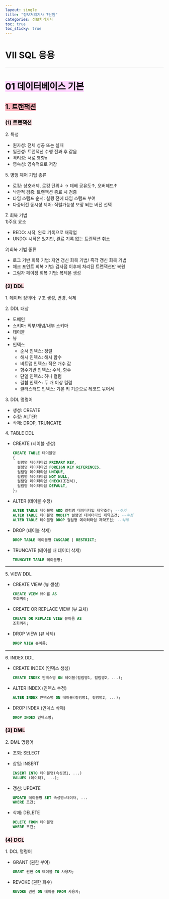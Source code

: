 ```yaml
---
layout: single
title: "정보처리기사 7단원"
categories: 정보처리기사
toc: true
toc_sticky: true
---
```


# VII SQL 응용

---

# <mark style='background-color: #fed3fe'>01 데이터베이스 기본</mark>

## <mark style='background-color: #fdb5bd'>1. 트랜잭션</mark>

### <mark style='background-color: #ffdce0'>(1) 트랜잭션</mark>

2\. 특성

- 원자성: 전체 성공 또는 실패
- 일관성: 트랜잭션 수행 전과 후 같음
- 격리성: 서로 영향x
- 영속성: 영속적으로 저장

5\. 병행 제어 기법 종류

- 로킹: 상호배제, 로킹 단위↓ → 데베 공유도↑, 오버헤드↑
- 낙관적 검증: 트랜잭션 종료 시 검증
- 타임 스탬프 순서: 실행 전에 타임 스탬프 부여
- 다중버전 동시성 제어: 직렬가능성 보장 되는 버전 선택

7\. 회복 기법  
1\)주요 요소

- REDO: 시작, 완료 기록으로 재작업
- UNDO: 시작은 있지만, 완료 기록 없는 트랜잭션 취소

2\)회복 기법 종류

- 로그 기반 회복 기법: 지연 갱신 회복 기법/ 즉각 갱신 회복 기법
- 체크 포인트 회복 기법: 검사점 이후에 처리된 트랜잭션만 복원
- 그림자 페이징 회복 기법: 복제본 생성

### <mark style='background-color: #ffdce0'>(2) DDL</mark>

1\. 데이터 정의어: 구조 생성, 변경, 삭제

2\. DDL 대상

- 도메인
- 스키마: 외부/개념/내부 스키마
- 테이블
- 뷰
- 인덱스
  - 순서 인덱스: 정렬
  - 해시 인덱스: 해시 함수
  - 비트맵 인덱스: 적은 개수 값
  - 함수기반 인덱스: 수식, 함수
  - 단일 인덱스: 하나 컬럼
  - 결합 인덱스: 두 개 이상 컬럼
  - 클러스터드 인덱스: 기본 키 기준으로 레코드 묶어서

3\. DDL 명령어

- 생성: CREATE
- 수정: ALTER
- 삭제: DROP, TRUNCATE

4\. TABLE DDL

- CREATE (테이블 생성)

  ```sql
  CREATE TABLE 테이블명
  {
    컬럼명 데이터타입 PRIMARY KEY,
    컬럼명 데이터타입 FOREIGN KEY REFERENCES,
    컬럼명 데이터타입 UNIQUE,
    컬럼명 데이터타입 NOT NULL,
    컬럼명 데이터타입 CHECK(조건식),
    컬럼명 데이터타입 DEFAULT,
  };
  ```

- ALTER (테이블 수정)

  ```sql
  ALTER TABLE 테이블명 ADD 컬럼명 데이터타입 제약조건; --추가
  ALTER TABLE 테이블명 MODIFY 컬럼명 데이터타입 제약조건; --수정
  ALTER TABLE 테이블명 DROP 컬럼명 데이터타입 제약조건; --삭제
  ```

- DROP (테이블 삭제)

  ```sql
  DROP TABLE 테이블명 CASCADE | RESTRICT;
  ```

- TRUNCATE (테이블 내 데이터 삭제)

  ```sql
  TRUNCATE TABLE 테이블명;
  ```

---

5\. VIEW DDL

- CREATE VIEW (뷰 생성)

  ```sql
  CREATE VIEW 뷰이름 AS
  조회쿼리;
  ```

- CREATE OR REPLACE VIEW (뷰 교체)

  ```sql
  CREATE OR REPLACE VIEW 뷰이름 AS
  조회쿼리;
  ```

- DROP VIEW (뷰 삭제)

  ```sql
  DROP VIEW 뷰이름;
  ```

---

6\. INDEX DDL

- CREATE INDEX (인덱스 생성)

  ```sql
  CREATE INDEX 인덱스명 ON 테이블(컬럼명1, 컬럼명2, ...);
  ```

- ALTER INDEX (인덱스 수정)

  ```sql
  ALTER INDEX 인덱스명 ON 테이블(컬럼명1, 컬럼명2, ...);
  ```

- DROP INDEX (인덱스 삭제)

  ```sql
  DROP INDEX 인덱스명;
  ```

### <mark style='background-color: #ffdce0'>(3) DML</mark>

2\. DML 명령어

- 조회: SELECT

- 삽입: INSERT

  ```sql
  INSERT INTO 테이블명(속성명1, ...)
  VALUES (데이터1, ...);
  ```

- 갱신: UPDATE

  ```sql
  UPDATE 테이블명 SET 속성명=데이터, ...
  WHERE 조건;
  ```

- 삭제: DELETE
  ```sql
  DELETE FROM 테이블명
  WHERE 조건;
  ```

### <mark style='background-color: #ffdce0'>(4) DCL</mark>

1\. DCL 명령어

- GRANT (권한 부여)

  ```sql
  GRANT 권한 ON 테이블 TO 사용자;
  ```

- REVOKE (권한 회수)
  ```sql
  REVOKE 권한 ON 테이블 FROM 사용자;
  ```
